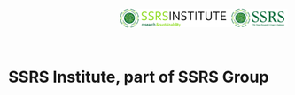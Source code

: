<img src="https://github.com/ssrs-institute/.github/blob/b5baf5c77cff8e0e88cffee5f89acd3554ab0a69/adm/SSRS%20Group_Coba%201a.png" alt="Data Stat Center" title="Data Stat Center" width="20%" align="right"/> <img src="https://github.com/ssrs-institute/.github/blob/f859b7ed330423601a997453f625fc9eb16054ee/adm/SSRS%20Institute%20-%20kanan.png" alt="Data Stat Center" title="Data Stat Center" width="40%" align="right"/>
<br />
<br />
<br />
<br />


# SSRS Institute, part of SSRS Group

